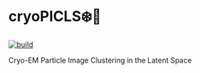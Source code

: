 # cryoPICLS:snowflake::cucumber:
[![build](https://github.com/yasunaga-lab/cryopicls-devel/actions/workflows/test.yml/badge.svg)](https://github.com/yasunaga-lab/cryopicls-devel/actions)

Cryo-EM Particle Image Clustering in the Latent Space
